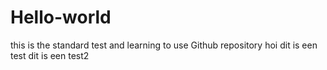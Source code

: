 # Hello-world
this is the standard test and learning to use Github repository
hoi dit is een test dit is een test2
